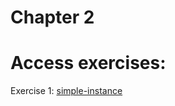 # Chapter 2
# Access exercises:
Exercise 1:
[simple-instance](https://github.com/ion-onboarding/book-terraform-up/tree/main/ch2/ex1-simple-instance)
